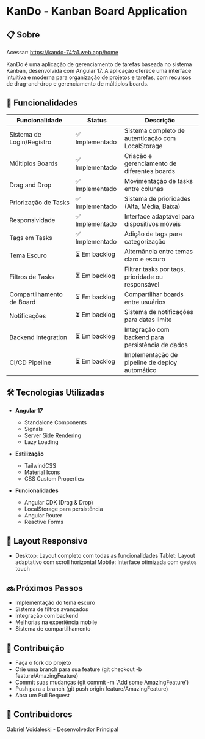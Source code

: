 # KanDo - Kanban Board Application

## 📋 Sobre

Acessar: https://kando-74fa1.web.app/home

KanDo é uma aplicação de gerenciamento de tarefas baseada no sistema Kanban, desenvolvida com Angular 17. A aplicação oferece uma interface intuitiva e moderna para organização de projetos e tarefas, com recursos de drag-and-drop e gerenciamento de múltiplos boards.

## 🚀 Funcionalidades

| Funcionalidade            | Status          | Descrição                                         |
| ------------------------- | --------------- | ------------------------------------------------- |
| Sistema de Login/Registro | ✅ Implementado | Sistema completo de autenticação com LocalStorage |
| Múltiplos Boards          | ✅ Implementado | Criação e gerenciamento de diferentes boards      |
| Drag and Drop             | ✅ Implementado | Movimentação de tasks entre colunas               |
| Priorização de Tasks      | ✅ Implementado | Sistema de prioridades (Alta, Média, Baixa)       |
| Responsividade            | ✅ Implementado | Interface adaptável para dispositivos móveis      |
| Tags em Tasks             | ✅ Implementado | Adição de tags para categorização                 |
| Tema Escuro               | ⏳ Em backlog   | Alternância entre temas claro e escuro            |
| Filtros de Tasks          | ⏳ Em backlog   | Filtrar tasks por tags, prioridade ou responsável |
| Compartilhamento de Board | ⏳ Em backlog   | Compartilhar boards entre usuários                |
| Notificações              | ⏳ Em backlog   | Sistema de notificações para datas limite         |
| Backend Integration       | ⏳ Em backlog   | Integração com backend para persistência de dados |
| CI/CD Pipeline            | ⏳ Em backlog   | Implementação de pipeline de deploy automático    |

## 🛠️ Tecnologias Utilizadas

- **Angular 17**

  - Standalone Components
  - Signals
  - Server Side Rendering
  - Lazy Loading

- **Estilização**

  - TailwindCSS
  - Material Icons
  - CSS Custom Properties

- **Funcionalidades**
  - Angular CDK (Drag & Drop)
  - LocalStorage para persistência
  - Angular Router
  - Reactive Forms

## 📱 Layout Responsivo

- Desktop: Layout completo com todas as funcionalidades
  Tablet: Layout adaptativo com scroll horizontal
  Mobile: Interface otimizada com gestos touch

## 🔜 Próximos Passos

- Implementação do tema escuro
- Sistema de filtros avançados
- Integração com backend
- Melhorias na experiência mobile
- Sistema de compartilhamento

## 👥 Contribuição

- Faça o fork do projeto
- Crie uma branch para sua feature (git checkout -b feature/AmazingFeature)
- Commit suas mudanças (git commit -m 'Add some AmazingFeature')
- Push para a branch (git push origin feature/AmazingFeature)
- Abra um Pull Request

## 🤝 Contribuidores

Gabriel Voidaleski - Desenvolvedor Principal
